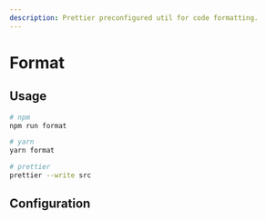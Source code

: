 ```yaml
---
description: Prettier preconfigured util for code formatting.
---
```


# Format

## Usage

```bash
# npm
npm run format

# yarn
yarn format

# prettier
prettier --write src
```

## Configuration



